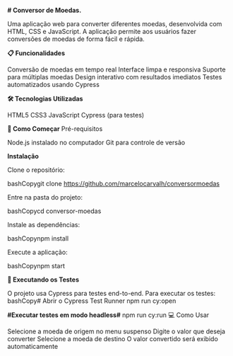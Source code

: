 **# Conversor de Moedas.**

Uma aplicação web para converter diferentes moedas, desenvolvida com HTML, CSS e JavaScript. A aplicação permite aos usuários fazer conversões de moedas de forma fácil e rápida.

**📋 Funcionalidades**

Conversão de moedas em tempo real
Interface limpa e responsiva
Suporte para múltiplas moedas
Design interativo com resultados imediatos
Testes automatizados usando Cypress

**🛠️ Tecnologias Utilizadas**

HTML5
CSS3
JavaScript
Cypress (para testes)


**🚀 Como Começar**
Pré-requisitos

Node.js instalado no computador
Git para controle de versão


**Instalação**

Clone o repositório:

bashCopygit clone https://github.com/marcelocarvalh/conversormoedas

Entre na pasta do projeto:

bashCopycd conversor-moedas

Instale as dependências:

bashCopynpm install

Execute a aplicação:

bashCopynpm start

**🧪 Executando os Testes**

O projeto usa Cypress para testes end-to-end. Para executar os testes:
bashCopy# Abrir o Cypress Test Runner
npm run cy:open

**#Executar testes em modo headless#**
npm run cy:run
💻 Como Usar

Selecione a moeda de origem no menu suspenso
Digite o valor que deseja converter
Selecione a moeda de destino
O valor convertido será exibido automaticamente
